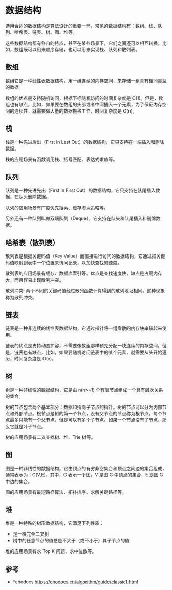 # 数据结构

选用合适的数据结构是算法设计的重要一环，常见的数据结构有：数组、栈、队列、哈希表、链表、树、图、堆等。

这些数据结构都有各自的特点，甚至在某些场景下，它们之间还可以相互转换。比如，数组既可以用来顺序存储，也可以用来实现栈、队列和散列表。

## 数组

数组它是一种线性表数据结构，用一组连续的内存空间，来存储一组具有相同类型的数据。

数组的优点是支持随机访问，根据下标随机访问的时间复杂度是 O(1)。但是，数组也有缺点，比如，如果要在数组的头部或者中间插入一个元素，为了保证内存空间的连续性，就需要做大量的数据搬移工作，时间复杂度是 O(n)。

<!-- 图片 -->

## 栈

栈是一种先进后出（First In Last Out）的数据结构，它只支持在一端插入和删除数据。

栈的应用场景有函数调用栈、括号匹配、表达式求值等。

<!-- 图片 -->

## 队列

队列是一种先进先出（First In First Out）的数据结构，它只支持在队尾插入数据，在队头删除数据。

队列的应用场景有广度优先搜索、缓存淘汰策略等。

<!-- 图片 -->

另外还有一种队列叫做双端队列（Deque），它支持在队头和队尾插入和删除数据。

## 哈希表（散列表）

散列表是根据关键码值（Key Value）而直接进行访问的数据结构，它通过把关键码值映射到表中一个位置来访问记录，以加快查找的速度。

散列表的应用场景有缓存、数据库索引等。优点是查找速度快，缺点是占用内存大，而且容易出现散列冲突。

散列冲突: 两个不同的关键码值经过散列函数计算得到的散列地址相同，这种现象称为散列冲突。

<!-- 图片 -->

## 链表

链表是一种非连续的线性表数据结构，它通过指针将一组零散的内存块串联起来使用。

链表的优点是支持动态扩容，不需要像数组那样预先分配一块连续的内存空间。但是，链表也有缺点，比如，如果要随机访问链表中的某个元素，就需要从头开始遍历，时间复杂度是 O(n)。

## 树

树是一种非线性的数据结构，它是由 n(n>=1) 个有限节点组成一个具有层次关系的集合。

树的节点包含两个基本部分：数据和指向子节点的指针。树的节点可以分为内部节点和外部节点。根节点是树的第一个节点，没有父节点的节点称为根节点。每个节点最多只能有一个父节点，但是可以有多个子节点。如果一个节点没有子节点，那么它就是叶子节点。

树的应用场景有二叉查找树、堆、Trie 树等。

## 图

图是一种非线性的数据结构，它由顶点的有穷非空集合和顶点之间边的集合组成，通常表示为：G(V,E)，其中，G 表示一个图，V 是图 G 中顶点的集合，E 是图 G 中边的集合。

图的应用场景有最短路径算法、拓扑排序、求解关键路径等。

## 堆
堆是一种特殊的树形数据结构，它满足下列性质：

- 是一棵完全二叉树
- 树中的任意节点的值总是不大于（或不小于）其子节点的值

堆的应用场景有求 Top K 问题、求中位数等。


## 参考

- *chodocs https://chodocs.cn/algorithm/guide/classic1.html